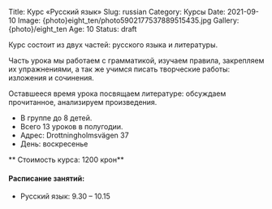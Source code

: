 Title: Курс «Русский язык»
Slug: russian
Category: Курсы
Date: 2021-09-10
Image: {photo}eight_ten/photo5902177537889515435.jpg
Gallery: {photo}/eight_ten
Age: 10
Status: draft

Курс состоит из двух частей: русского языка и литературы.

Часть урока мы работаем с грамматикой, изучаем правила, закрепляем их упражнениями, а так же учимся писать творческие работы: изложения и сочинения.

Оставшееся время урока посвящаем литературе: обсуждаем прочитанное, анализируем произведения.

* В группе до 8 детей.
* Всего 13 уроков в полугодии.
* Адрес: Drottningholmsvägen 37 
* День:  воскресенье

** Стоимость курса: 1200 крон**

#### Расписание занятий:

* Русский язык: 9.30 – 10.15
